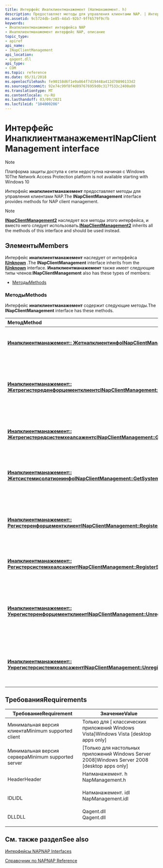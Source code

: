 ```yaml
---
title: Интерфейс Инапклиентманажемент (Напманажемент. h)
description: Предоставляет методы для управления клиентами NAP. | Интерфейс Инапклиентманажемент (Напманажемент. h)
ms.assetid: 9c5724db-1e85-4da5-92b7-9ff6579f9cfb
keywords:
- Инапклиентманажемент интерфейса NAP
- Инапклиентманажемент интерфейс NAP, описание
topic_type:
- apiref
api_name:
- INapClientManagement
api_location:
- qagent.dll
api_type:
- COM
ms.topic: reference
ms.date: 05/31/2018
ms.openlocfilehash: fe90158d6f1e9a864f7d19448a412d70890133d2
ms.sourcegitcommit: 92e74c99f8f4d097676959d0c317f533c2400a80
ms.translationtype: MT
ms.contentlocale: ru-RU
ms.lasthandoff: 03/09/2021
ms.locfileid: "104000206"
---
```

# <a name="inapclientmanagement-interface"></a><span data-ttu-id="bd767-106">Интерфейс Инапклиентманажемент</span><span class="sxs-lookup"><span data-stu-id="bd767-106">INapClientManagement interface</span></span>

> [!Note]  
> <span data-ttu-id="bd767-107">Платформа защиты доступа к сети недоступна начиная с Windows 10</span><span class="sxs-lookup"><span data-stu-id="bd767-107">The Network Access Protection platform is not available starting with Windows 10</span></span>

 

<span data-ttu-id="bd767-108">Интерфейс **инапклиентманажемент** предоставляет методы для управления клиентами NAP.</span><span class="sxs-lookup"><span data-stu-id="bd767-108">The **INapClientManagement** interface provides methods for NAP client management.</span></span>

> [!Note]  
> <span data-ttu-id="bd767-109">[**INapClientManagement2**](inapclientmanagement2.md) наследует все методы этого интерфейса, и вместо него следует использовать.</span><span class="sxs-lookup"><span data-stu-id="bd767-109">[**INapClientManagement2**](inapclientmanagement2.md) inherits all the methods of this interface and should be used instead.</span></span>

 

## <a name="members"></a><span data-ttu-id="bd767-110">Элементы</span><span class="sxs-lookup"><span data-stu-id="bd767-110">Members</span></span>

<span data-ttu-id="bd767-111">Интерфейс **инапклиентманажемент** наследует от интерфейса [**IUnknown**](/windows/desktop/api/unknwn/nn-unknwn-iunknown) .</span><span class="sxs-lookup"><span data-stu-id="bd767-111">The **INapClientManagement** interface inherits from the [**IUnknown**](/windows/desktop/api/unknwn/nn-unknwn-iunknown) interface.</span></span> <span data-ttu-id="bd767-112">**Инапклиентманажемент** также имеет следующие типы членов:</span><span class="sxs-lookup"><span data-stu-id="bd767-112">**INapClientManagement** also has these types of members:</span></span>

-   [<span data-ttu-id="bd767-113">Методы</span><span class="sxs-lookup"><span data-stu-id="bd767-113">Methods</span></span>](#methods)

### <a name="methods"></a><span data-ttu-id="bd767-114">Методы</span><span class="sxs-lookup"><span data-stu-id="bd767-114">Methods</span></span>

<span data-ttu-id="bd767-115">Интерфейс **инапклиентманажемент** содержит следующие методы.</span><span class="sxs-lookup"><span data-stu-id="bd767-115">The **INapClientManagement** interface has these methods.</span></span>



| <span data-ttu-id="bd767-116">Метод</span><span class="sxs-lookup"><span data-stu-id="bd767-116">Method</span></span>                                                                                                                | <span data-ttu-id="bd767-117">Описание</span><span class="sxs-lookup"><span data-stu-id="bd767-117">Description</span></span>                                                                   |
|:----------------------------------------------------------------------------------------------------------------------|:------------------------------------------------------------------------------|
| [<span data-ttu-id="bd767-118">**Инапклиентманажемент:: Жетнапклиентинфо**</span><span class="sxs-lookup"><span data-stu-id="bd767-118">**INapClientManagement::GetNapClientInfo**</span></span>](inapclientmanagement-getnapclientinfo.md)                               | <span data-ttu-id="bd767-119">Извлекает сведения о клиенте NAP.</span><span class="sxs-lookup"><span data-stu-id="bd767-119">Retrieves information about a NAP client.</span></span><br/>                          |
| [<span data-ttu-id="bd767-120">**Инапклиентманажемент:: Жетрегистереденфорцементклиентс**</span><span class="sxs-lookup"><span data-stu-id="bd767-120">**INapClientManagement::GetRegisteredEnforcementClients**</span></span>](inapclientmanagement-getregisteredenforcementclients.md) | <span data-ttu-id="bd767-121">Извлекает сведения о зарегистрированных клиентах принудительной установки.</span><span class="sxs-lookup"><span data-stu-id="bd767-121">Retrieves information about the registered enforcement clients.</span></span><br/>    |
| [<span data-ttu-id="bd767-122">**Инапклиентманажемент:: Жетрегистередсистемхеалсажентс**</span><span class="sxs-lookup"><span data-stu-id="bd767-122">**INapClientManagement::GetRegisteredSystemHealthAgents**</span></span>](inapclientmanagement-getregisteredsystemhealthagents.md) | <span data-ttu-id="bd767-123">Получение сведений о зарегистрированном SHA.</span><span class="sxs-lookup"><span data-stu-id="bd767-123">Retrieve information about a registered SHA.</span></span><br/>                       |
| [<span data-ttu-id="bd767-124">**Инапклиентманажемент:: Жетсистемисолатионинфо**</span><span class="sxs-lookup"><span data-stu-id="bd767-124">**INapClientManagement::GetSystemIsolationInfo**</span></span>](inapclientmanagement-getsystemisolationinfo.md)                   | <span data-ttu-id="bd767-125">Извлекает сведения о состоянии изоляции клиента NAP.</span><span class="sxs-lookup"><span data-stu-id="bd767-125">Retrieves information about the isolation state of the Nap client.</span></span><br/> |
| [<span data-ttu-id="bd767-126">**Инапклиентманажемент:: Регистеренфорцементклиент**</span><span class="sxs-lookup"><span data-stu-id="bd767-126">**INapClientManagement::RegisterEnforcementClient**</span></span>](inapclientmanagement-registerenforcementclient.md)             | <span data-ttu-id="bd767-127">Регистрирует клиент принудительного применения в системе защиты доступа к сети.</span><span class="sxs-lookup"><span data-stu-id="bd767-127">Registers an enforcement client with the NAP system.</span></span><br/>               |
| [<span data-ttu-id="bd767-128">**Инапклиентманажемент:: Регистерсистемхеалсажент**</span><span class="sxs-lookup"><span data-stu-id="bd767-128">**INapClientManagement::RegisterSystemHealthAgent**</span></span>](inapclientmanagement-registersystemhealthagent.md)             | <span data-ttu-id="bd767-129">Регистрирует SHA в системе защиты доступа к сети.</span><span class="sxs-lookup"><span data-stu-id="bd767-129">Registers an SHA with the NAP system.</span></span><br/>                              |
| [<span data-ttu-id="bd767-130">**Инапклиентманажемент:: Унрегистеренфорцементклиент**</span><span class="sxs-lookup"><span data-stu-id="bd767-130">**INapClientManagement::UnregisterEnforcementClient**</span></span>](inapclientmanagement-unregisterenforcementclient.md)         | <span data-ttu-id="bd767-131">Отменяет регистрацию клиента принудительного применения в системе защиты доступа к сети.</span><span class="sxs-lookup"><span data-stu-id="bd767-131">Unregisters an enforcement client with the NAP system.</span></span><br/>             |
| [<span data-ttu-id="bd767-132">**Инапклиентманажемент:: Унрегистерсистемхеалсажент**</span><span class="sxs-lookup"><span data-stu-id="bd767-132">**INapClientManagement::UnregisterSystemHealthAgent**</span></span>](inapclientmanagement-unregistersystemhealthagent.md)         | <span data-ttu-id="bd767-133">Отменяет регистрацию SHA в системе защиты доступа к сети.</span><span class="sxs-lookup"><span data-stu-id="bd767-133">Unregisters an SHA with the NAP system.</span></span><br/>                            |



 

## <a name="requirements"></a><span data-ttu-id="bd767-134">Требования</span><span class="sxs-lookup"><span data-stu-id="bd767-134">Requirements</span></span>



| <span data-ttu-id="bd767-135">Требование</span><span class="sxs-lookup"><span data-stu-id="bd767-135">Requirement</span></span> | <span data-ttu-id="bd767-136">Значение</span><span class="sxs-lookup"><span data-stu-id="bd767-136">Value</span></span> |
|-------------------------------------|----------------------------------------------------------------------------------------------|
| <span data-ttu-id="bd767-137">Минимальная версия клиента</span><span class="sxs-lookup"><span data-stu-id="bd767-137">Minimum supported client</span></span><br/> | <span data-ttu-id="bd767-138">Только для \[ классических приложений Windows Vista\]</span><span class="sxs-lookup"><span data-stu-id="bd767-138">Windows Vista \[desktop apps only\]</span></span><br/>                                               |
| <span data-ttu-id="bd767-139">Минимальная версия сервера</span><span class="sxs-lookup"><span data-stu-id="bd767-139">Minimum supported server</span></span><br/> | <span data-ttu-id="bd767-140">\[Только для настольных приложений Windows Server 2008\]</span><span class="sxs-lookup"><span data-stu-id="bd767-140">Windows Server 2008 \[desktop apps only\]</span></span><br/>                                         |
| <span data-ttu-id="bd767-141">Header</span><span class="sxs-lookup"><span data-stu-id="bd767-141">Header</span></span><br/>                   | <dl> <span data-ttu-id="bd767-142"><dt>Напманажемент. h</dt></span><span class="sxs-lookup"><span data-stu-id="bd767-142"><dt>NapManagement.h</dt></span></span> </dl>   |
| <span data-ttu-id="bd767-143">IDL</span><span class="sxs-lookup"><span data-stu-id="bd767-143">IDL</span></span><br/>                      | <dl> <span data-ttu-id="bd767-144"><dt>Напманажемент. idl</dt></span><span class="sxs-lookup"><span data-stu-id="bd767-144"><dt>NapManagement.idl</dt></span></span> </dl> |
| <span data-ttu-id="bd767-145">DLL</span><span class="sxs-lookup"><span data-stu-id="bd767-145">DLL</span></span><br/>                      | <dl> <span data-ttu-id="bd767-146"><dt>Qagent.dll</dt></span><span class="sxs-lookup"><span data-stu-id="bd767-146"><dt>Qagent.dll</dt></span></span> </dl>        |



## <a name="see-also"></a><span data-ttu-id="bd767-147">См. также раздел</span><span class="sxs-lookup"><span data-stu-id="bd767-147">See also</span></span>

<dl> <dt>

[<span data-ttu-id="bd767-148">Интерфейсы NAP</span><span class="sxs-lookup"><span data-stu-id="bd767-148">NAP Interfaces</span></span>](nap-interfaces.md)
</dt> <dt>

[<span data-ttu-id="bd767-149">Справочник по NAP</span><span class="sxs-lookup"><span data-stu-id="bd767-149">NAP Reference</span></span>](nap-reference.md)
</dt> </dl>

 

